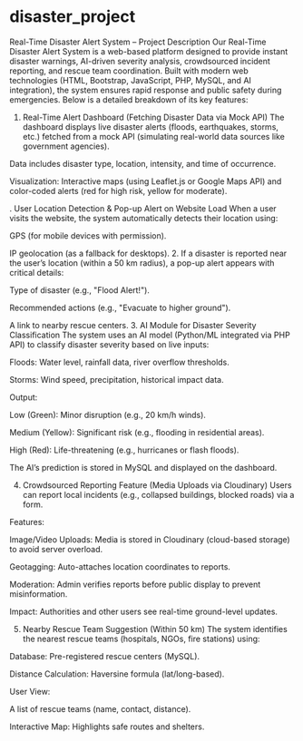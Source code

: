 # disaster_project
Real-Time Disaster Alert System – Project Description
Our Real-Time Disaster Alert System is a web-based platform designed to provide instant disaster warnings, AI-driven severity analysis, crowdsourced incident reporting, and rescue team coordination. Built with modern web technologies (HTML, Bootstrap, JavaScript, PHP, MySQL, and AI integration), the system ensures rapid response and public safety during emergencies. Below is a detailed breakdown of its key features:

1. Real-Time Alert Dashboard (Fetching Disaster Data via Mock API)
The dashboard displays live disaster alerts (floods, earthquakes, storms, etc.) fetched from a mock API (simulating real-world data sources like government agencies).

Data includes disaster type, location, intensity, and time of occurrence.


Visualization: Interactive maps (using Leaflet.js or Google Maps API) and color-coded alerts (red for high risk, yellow for moderate).

. User Location Detection & Pop-up Alert on Website Load
When a user visits the website, the system automatically detects their location using:

GPS (for mobile devices with permission).

IP geolocation (as a fallback for desktops).
2. If a disaster is reported near the user’s location (within a 50 km radius), a pop-up alert appears with critical details:

Type of disaster (e.g., "Flood Alert!").

Recommended actions (e.g., "Evacuate to higher ground").

A link to nearby rescue centers.
3. AI Module for Disaster Severity Classification
The system uses an AI model (Python/ML integrated via PHP API) to classify disaster severity based on live inputs:

Floods: Water level, rainfall data, river overflow thresholds.

Storms: Wind speed, precipitation, historical impact data.

Output:

Low (Green): Minor disruption (e.g., 20 km/h winds).

Medium (Yellow): Significant risk (e.g., flooding in residential areas).

High (Red): Life-threatening (e.g., hurricanes or flash floods).

The AI’s prediction is stored in MySQL and displayed on the dashboard.

4. Crowdsourced Reporting Feature (Media Uploads via Cloudinary)
Users can report local incidents (e.g., collapsed buildings, blocked roads) via a form.

Features:

Image/Video Uploads: Media is stored in Cloudinary (cloud-based storage) to avoid server overload.

Geotagging: Auto-attaches location coordinates to reports.

Moderation: Admin verifies reports before public display to prevent misinformation.

Impact: Authorities and other users see real-time ground-level updates.

5. Nearby Rescue Team Suggestion (Within 50 km)
The system identifies the nearest rescue teams (hospitals, NGOs, fire stations) using:

Database: Pre-registered rescue centers (MySQL).

Distance Calculation: Haversine formula (lat/long-based).

User View:

A list of rescue teams (name, contact, distance).

Interactive Map: Highlights safe routes and shelters.
